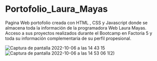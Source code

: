 # Portofolio_Laura_Mayas
Pagina Web portofolio creada con HTML , CSS y Javascript donde se almacena toda la información de la
programadora Web Laura Mayas. 
Acceso a sus proyectos realizados durante el Bootcamp en Factoria 5 y toda su información complementaria 
de su perfil propesional. 

![Captura de pantalla 2022-10-06 a las 14 43 15](https://user-images.githubusercontent.com/92207940/194317389-34ad49aa-49fd-4824-8db8-0ef3469559d3.png)
![Captura de pantalla 2022-10-06 a las 14 53 06 1(2)](https://user-images.githubusercontent.com/92207940/194317660-65f08ddf-f2b5-49c1-9076-805544ab2fd2.png)
